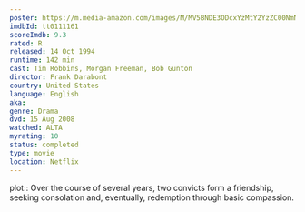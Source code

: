 ```yaml
---
poster: https://m.media-amazon.com/images/M/MV5BNDE3ODcxYzMtY2YzZC00NmNlLWJiNDMtZDViZWM2MzIxZDYwXkEyXkFqcGdeQXVyNjAwNDUxODI@._V1_SX300.jpg 
imdbId: tt0111161 
scoreImdb: 9.3 
rated: R
released: 14 Oct 1994 
runtime: 142 min 
cast: Tim Robbins, Morgan Freeman, Bob Gunton 
director: Frank Darabont 
country: United States
language: English
aka:
genre: Drama 
dvd: 15 Aug 2008
watched: ALTA
myrating: 10
status: completed
type: movie
location: Netflix
---
```


plot:: Over the course of several years, two convicts form a friendship, seeking consolation and, eventually, redemption through basic compassion.